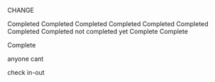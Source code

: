 <!-- sudo iptables -t nat -A PREROUTING -i eth0 -p tcp --dport 80 -j REDIRECT --to-port 3000 -->


<!-- Today Changes  -->
CHANGE

<!-- add one more field field will be like password  --> Completed

<!-- when enter student data  in the field and they will get a pincode on both email with diffrent pincode   --> Completed

<!-- if anyone forgot his pincode then center head and admin can change his pincode with reset botton which is be on edit part  -->

<!-- if any teacher login then he can look only his data with there email and password --> Completed

<!-- add new class --> Completed

<!-- add one more field with timing on add new class page --> Completed





<!-- first priority is add new class wla work --> Completed
<!--  -->
<!-- the second priority is student management with ganrate pin --> Completed


<!-- and the forth priority is fix the all UI  --> Completed

<!-- day end report is not completed yet-->

<!-- change the button value with add class -->

<!-- you are about to add a new class  -->

<!-- have to remove all msg and edit with are you sure? -->

<!-- after seleted batch it will show side on seletc batch button -->

<!-- count total number of class and actuall number of class will be show after add new class -->

<!-- I have to create all the data who will add new class  -->

<!-- Third priority is add day end report -->  not completed yet

<!-- I have to change the database server  -->

<!-- table name is UCMAS Classess  -->






<!-- In day end report -->

<!-- in date field should be by defoult today's date --> Complete

<!-- change the button value with Genrate report  -->  Complete
Complete
<!-- class record table

Batch ID UUID .//d dsf sf/sdf/s/f/a/f/a/f/a/////////sdf/s/
Batch Name
center
class date
class add by teacher name
current number of class

absent record

student id
date
batch name
center name
student name

1) in first table should be display all the batch which are shedule for the selected date Batch master table 
will not show center, id, Batch Day and Date
 -->

<!-- 2) in second table should be display actuall class batch for the selected date and that will come from class record table -->

<!-- 3) in third table should be display student data this will come from chack_val table  -->

<!-- 4) in forth table should be display from absent record table  -->

<!-- add the colum in day end report with batch name    -->


<!-- remove pagination -->


<!-- 
{
		method: 'GET',
		path: '/getting/all/absent-student/{date}/{stateName}/{AreaName}/{Center}',
		config:{
			validate:{
				params:{
					date: Joi.string(),
					stateName:Joi.string(),
                    AreaName:Joi.string(),
                    Center:Joi.string()
				}
			},
			auth:{
				strategy: 'restricted',
			}
		},
		handler: function(request, reply){
			var dayOfWeek = dateFormat(request.params.date, "dddd")
			var query = {$and:[{BatchDay:{$regex: dayOfWeek, $options: 'i'}}, {StateName:{$regex: request.params.stateName, $options: 'i'}},{AreaName:{$regex: request.params.AreaName, $options: 'i'}},{Center:{$regex: request.params.Center, $options: 'i'}}]}
			batchModal.find(query,function(err, batchDoc){
				if (err) {
					reply(err)
				}else{
					console.log(batchDoc)
					var _counter = 0;
					var totalStudentDoc;
					batchDoc.forEach(function(eachElement){
						studentModal.find({Batch: eachElement.Name, State: eachElement.StateName, Area: eachElement.AreaName, Center: eachElement.Center}, function(err, StudentDoc){
							if (err) {
								console.log(err)
							}else{
								console.log('=============================')
								totalStudentDoc = StudentDoc
								if (++_counter == batchDoc.length) {
									console.log(totalStudentDoc)
									var totalpersent = [];
									var _count = 0;
									totalStudentDoc.forEach(function(eachPersentStudent){
										absentModal.find({AbsentDate: request.params.date, uuid: eachPersentStudent.ID}, function(err, persentStudent){
											if (err) {
												console.log(err)
											}else{
												console.log(persentStudent)
												persentStudent.forEach(function(eachAbsent){
													totalpersent.push(eachAbsent)
												})
												if (++_count == totalStudentDoc.length) {
													reply(totalpersent)
												}
											}
										})
									})
								}
							}
						});		
					});
				}
			})

		}
	}, -->


anyone cant

check in-out 


